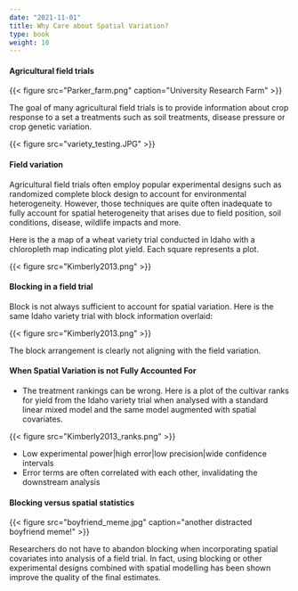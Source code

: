 ```yaml
---
date: "2021-11-01"
title: Why Care about Spatial Variation?
type: book
weight: 10
---
```


#### Agricultural field trials

{{< figure src="Parker_farm.png" caption="University Research Farm" >}}

The goal of many agricultural field trials is to provide information about crop response to a set a treatments such as soil treatments, disease pressure or crop genetic variation. 

{{< figure src="variety_testing.JPG" >}}

#### Field variation

Agricultural field trials often employ popular experimental designs such as randomized complete block design to account for environmental heterogeneity. However, those techniques are quite often inadequate to fully account for spatial heterogeneity that arises due to field position, soil conditions, disease, wildlife impacts and more. 

Here is the a map of a wheat variety trial conducted in Idaho with a chloropleth map indicating plot yield. Each square represents a plot. 

{{< figure src="Kimberly2013.png" >}}

#### Blocking in a field trial

Block is not always sufficient to account for spatial variation. Here is the same Idaho variety trial with block information overlaid:

{{< figure src="Kimberly2013.png" >}}

The block arrangement is clearly not aligning with the field variation. 

#### When Spatial Variation is not Fully Accounted For

* The treatment rankings can be wrong. Here is a plot of the cultivar ranks for yield from the Idaho variety trial when analysed with a standard linear mixed model and the same model augmented with spatial covariates. 

{{< figure src="Kimberly2013_ranks.png" >}}

* Low experimental power|high error|low precision|wide confidence intervals
* Error terms are often correlated with each other, invalidating the downstream analysis

#### Blocking versus spatial statistics

{{< figure src="boyfriend_meme.jpg" caption="another distracted boyfriend meme!" >}}

Researchers do not have to abandon blocking when incorporating spatial covariates into analysis of a field trial. In fact, using blocking or other experimental designs combined with spatial modelling has been shown improve the quality of the final estimates. 
